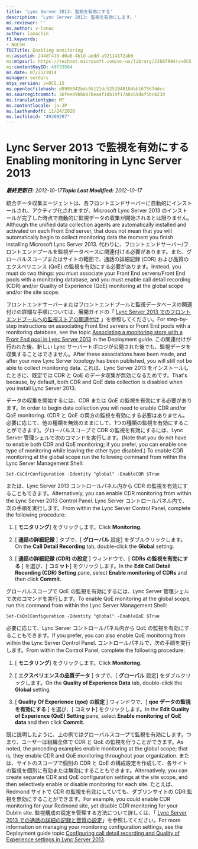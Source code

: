 ```yaml
---
title: 'Lync Server 2013: 監視を有効にする'
description: 'Lync Server 2013: 監視を有効にします。'
ms.reviewer: ''
ms.author: v-lanac
author: lanachin
f1.keywords:
- NOCSH
TOCTitle: Enabling monitoring
ms:assetid: 244df419-d0a8-4b1d-aedd-a92114172ab6
ms:mtpsurl: https://technet.microsoft.com/en-us/library/JJ687994(v=OCS.15)
ms:contentKeyID: 49733584
ms.date: 07/23/2014
manager: serdars
mtps_version: v=OCS.15
ms.openlocfilehash: d8995042bdc9b121dc5253940104bb167567ddcc
ms.sourcegitcommit: 36fee89bb887bea4f18b19f17a8c69daf5bc423d
ms.translationtype: MT
ms.contentlocale: ja-JP
ms.lasthandoff: 11/24/2020
ms.locfileid: "49399297"
---
```

# <a name="enabling-monitoring-in-lync-server-2013"></a><span data-ttu-id="c1b7f-103">Lync Server 2013 で監視を有効にする</span><span class="sxs-lookup"><span data-stu-id="c1b7f-103">Enabling monitoring in Lync Server 2013</span></span>

<div data-xmlns="http://www.w3.org/1999/xhtml">

<div class="topic" data-xmlns="http://www.w3.org/1999/xhtml" data-msxsl="urn:schemas-microsoft-com:xslt" data-cs="https://msdn.microsoft.com/">

<div data-asp="https://msdn2.microsoft.com/asp">



</div>

<div id="mainSection">

<div id="mainBody"><span data-ttu-id="c1b7f-104">

<span> </span></span><span class="sxs-lookup"><span data-stu-id="c1b7f-104">

<span> </span></span></span>

<span data-ttu-id="c1b7f-105">_**最終更新日:** 2012-10-17_</span><span class="sxs-lookup"><span data-stu-id="c1b7f-105">_**Topic Last Modified:** 2012-10-17_</span></span>

<span data-ttu-id="c1b7f-106">統合データ収集エージェントは、各フロントエンドサーバーに自動的にインストールされ、アクティブ化されますが、Microsoft Lync Server 2013 のインストールが完了した時点で自動的に監視データの収集が開始されるとは限りません。</span><span class="sxs-lookup"><span data-stu-id="c1b7f-106">Although the unified data collection agents are automatically installed and activated on each Front End server, that does not mean that you will automatically begin to collect monitoring data the moment you finish installing Microsoft Lync Server 2013.</span></span> <span data-ttu-id="c1b7f-107">代わりに、フロントエンドサーバー/フロントエンドプールを監視データベースに関連付ける必要があります。また、グローバルスコープまたはサイトの範囲で、通話の詳細記録 (CDR) および品質のエクスペリエンス (QoE) の監視を有効にする必要があります。</span><span class="sxs-lookup"><span data-stu-id="c1b7f-107">Instead, you must do two things: you must associate your Front End servers/Front End pools with a monitoring database, and you must enable call detail recording (CDR) and/or Quality of Experience (QoE) monitoring at the global scope and/or the site scope.</span></span>

<span data-ttu-id="c1b7f-108">フロントエンドサーバーまたはフロントエンドプールと監視データベースの関連付けの詳細な手順については、展開ガイドの「 [Lync Server 2013 でのフロントエンドプールへの監視ストアの関連付け](lync-server-2013-associating-a-monitoring-store-with-a-front-end-pool.md) 」を参照してください。</span><span class="sxs-lookup"><span data-stu-id="c1b7f-108">For step-by-step instructions on associating Front End servers or Front End pools with a monitoring database, see the topic [Associating a monitoring store with a Front End pool in Lync Server 2013](lync-server-2013-associating-a-monitoring-store-with-a-front-end-pool.md) in the Deployment guide.</span></span> <span data-ttu-id="c1b7f-109">この関連付けが行われた後、新しい Lync サーバートポロジが公開された後でも、監視データを収集することはできません。</span><span class="sxs-lookup"><span data-stu-id="c1b7f-109">After these associations have been made, and after your new Lync Server topology has been published, you will still not be able to collect monitoring data.</span></span> <span data-ttu-id="c1b7f-110">これは、Lync Server 2013 をインストールしたときに、既定では CDR と QoE のデータ収集が無効になるためです。</span><span class="sxs-lookup"><span data-stu-id="c1b7f-110">That's because, by default, both CDR and QoE data collection is disabled when you install Lync Server 2013.</span></span>

<span data-ttu-id="c1b7f-111">データの収集を開始するには、CDR または QoE の監視を有効にする必要があります。</span><span class="sxs-lookup"><span data-stu-id="c1b7f-111">In order to begin data collection you will need to enable CDR and/or QoE monitoring.</span></span> <span data-ttu-id="c1b7f-112">(CDR と QoE の両方の監視を有効にする必要はありません。必要に応じて、他の種類を無効のままにして、1つの種類の監視を有効にすることができます)。グローバルスコープで CDR の監視を有効にするには、Lync Server 管理シェルで次のコマンドを実行します。</span><span class="sxs-lookup"><span data-stu-id="c1b7f-112">(Note that you do not have to enable both CDR and QoE monitoring; if you prefer, you can enable one type of monitoring while leaving the other type disabled.) To enable CDR monitoring at the global scope run the following command from within the Lync Server Management Shell:</span></span>

    Set-CsCdrConfiguration -Identity "global" -EnableCDR $True

<span data-ttu-id="c1b7f-113">または、Lync Server 2013 コントロールパネル内から CDR の監視を有効にすることもできます。</span><span class="sxs-lookup"><span data-stu-id="c1b7f-113">Alternatively, you can enable CDR monitoring from within the Lync Server 2013 Control Panel.</span></span> <span data-ttu-id="c1b7f-114">Lync Server コントロールパネル内で、次の手順を実行します。</span><span class="sxs-lookup"><span data-stu-id="c1b7f-114">From within the Lync Server Control Panel, complete the following procedure:</span></span>

1.  <span data-ttu-id="c1b7f-115">[ **モニタリング**] をクリックします。</span><span class="sxs-lookup"><span data-stu-id="c1b7f-115">Click **Monitoring**.</span></span>

2.  <span data-ttu-id="c1b7f-116">[ **通話の詳細記録** ] タブで、[ **グローバル** 設定] をダブルクリックします。</span><span class="sxs-lookup"><span data-stu-id="c1b7f-116">On the **Call Detail Recording** tab, double-click the **Global** setting.</span></span>

3.  <span data-ttu-id="c1b7f-117">[ **通話の詳細記録 (CDR) の設定** ] ウィンドウで、[ **CDRs の監視を有効にする** ] を選び、[ **コミット**] をクリックします。</span><span class="sxs-lookup"><span data-stu-id="c1b7f-117">In the **Edit Call Detail Recording (CDR) Setting** pane, select **Enable monitoring of CDRs** and then click **Commit**.</span></span>

<span data-ttu-id="c1b7f-118">グローバルスコープで QoE の監視を有効にするには、Lync Server 管理シェルで次のコマンドを実行します。</span><span class="sxs-lookup"><span data-stu-id="c1b7f-118">To enable QoE monitoring at the global scope, run this command from within the Lync Server Management Shell:</span></span>

    Set-CsQoEConfiguration -Identity "global" -EnableQoE $True

<span data-ttu-id="c1b7f-119">必要に応じて、Lync Server コントロールパネル内から QoE の監視を有効にすることもできます。</span><span class="sxs-lookup"><span data-stu-id="c1b7f-119">If you prefer, you can also enable QoE monitoring from within the Lync Server Control Panel.</span></span> <span data-ttu-id="c1b7f-120">コントロールパネルで、次の手順を実行します。</span><span class="sxs-lookup"><span data-stu-id="c1b7f-120">From within the Control Panel, complete the following procedure:</span></span>

1.  <span data-ttu-id="c1b7f-121">[ **モニタリング**] をクリックします。</span><span class="sxs-lookup"><span data-stu-id="c1b7f-121">Click **Monitoring**.</span></span>

2.  <span data-ttu-id="c1b7f-122">[ **エクスペリエンスの品質データ** ] タブで、[ **グローバル** 設定] をダブルクリックします。</span><span class="sxs-lookup"><span data-stu-id="c1b7f-122">On the **Quality of Experience Data** tab, double-click the **Global** setting.</span></span>

3.  <span data-ttu-id="c1b7f-123">[ **Quality Of Experience (qoe) の設定** ] ウィンドウで、[ **qoe データの監視を有効にする** ] を選び、[ **コミット**] をクリックします。</span><span class="sxs-lookup"><span data-stu-id="c1b7f-123">In the **Edit Quality of Experience (QoE) Setting** pane, select **Enable monitoring of QoE data** and then click **Commit**.</span></span>

<span data-ttu-id="c1b7f-124">既に説明したように、上の例ではグローバルスコープで監視を有効にします。つまり、ユーザーは組織全体で CDR と QoE の監視を行うことができます。</span><span class="sxs-lookup"><span data-stu-id="c1b7f-124">As noted, the preceding examples enable monitoring at the global scope; that is, they enable CDR and QoE monitoring throughout your organization.</span></span> <span data-ttu-id="c1b7f-125">または、サイトのスコープで個別の CDR と QoE の構成設定を作成して、各サイトの監視を個別に有効または無効にすることもできます。</span><span class="sxs-lookup"><span data-stu-id="c1b7f-125">Alternatively, you can create separate CDR and QoE configuration settings at the site scope, and then selectively enable or disable monitoring for each site.</span></span> <span data-ttu-id="c1b7f-126">たとえば、Redmond サイトで CDR の監視を有効にしていても、ダブリンサイトの CDR 監視を無効にすることができます。</span><span class="sxs-lookup"><span data-stu-id="c1b7f-126">For example, you could enable CDR monitoring for your Redmond site, yet disable CDR monitoring for your Dublin site.</span></span> <span data-ttu-id="c1b7f-127">監視構成の設定を管理する方法について詳しくは、「 [Lync Server 2013 での通話の詳細の記録と音質の設定](lync-server-2013-configuring-call-detail-recording-and-quality-of-experience-settings.md)」を参照してください。</span><span class="sxs-lookup"><span data-stu-id="c1b7f-127">For more information on managing your monitoring configuration settings, see the Deployment guide topic [Configuring call detail recording and Quality of Experience settings in Lync Server 2013](lync-server-2013-configuring-call-detail-recording-and-quality-of-experience-settings.md).</span></span>

<span data-ttu-id="c1b7f-128"></div>

<span> </span>

</div>

</div>

</span><span class="sxs-lookup"><span data-stu-id="c1b7f-128"></div>

<span> </span>

</div>

</div>

</span></span></div>

